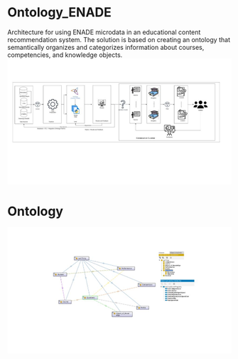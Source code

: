 # Ontology_ENADE
Architecture for using ENADE microdata in an educational content recommendation system. The solution is based on creating an ontology that semantically organizes and categorizes information about courses, competencies, and knowledge objects.
![Arquiteura](https://github.com/Ivanylson/Ontology_ENADE/blob/main/arq.jpg)

# Ontology
![Ontologia](https://github.com/Ivanylson/Ontology_ENADE/blob/main/ontologia.jpg)
